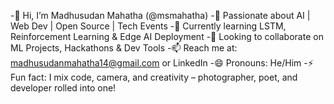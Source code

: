 -👋 Hi, I’m Madhusudan Mahatha (@msmahatha)
-👀 Passionate about AI | Web Dev | Open Source | Tech Events
-🌱 Currently learning LSTM, Reinforcement Learning & Edge AI Deployment
-💞️ Looking to collaborate on ML Projects, Hackathons & Dev Tools
-📫 Reach me at: madhusudanmahatha14@gmail.com or LinkedIn
-😄 Pronouns: He/Him
-⚡ Fun fact: I mix code, camera, and creativity – photographer, poet, and developer rolled into one!
<!---
msmahatha/msmahatha is a ✨ special ✨ repository because its `README.md` (this file) appears on your GitHub profile.
You can click the Preview link to take a look at your changes.
--->
